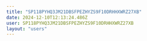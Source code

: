 ```yaml
---
title: "SP118PYHQ3JM21DBSFPEZHYZS9F10DRHHXWRZ27XB"
date: 2024-12-10T12:13:24.486Z
user: SP118PYHQ3JM21DBSFPEZHYZS9F10DRHHXWRZ27XB
layout: "users"
---
```

    